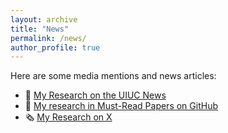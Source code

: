 ```yaml
---
layout: archive
title: "News"
permalink: /news/
author_profile: true
---
```


Here are some media mentions and news articles:

- 📢 [My Research on the UIUC News]([https://csl.illinois.edu/news-and-media/team-effort-leading-to-significantly-higher-llm-execution-speed-and-high-profile-industrial-adoption])
- 📰 [My research in Must-Read Papers on GitHub]([https://github.com/hemingkx/SpeculativeDecodingPapers])
- 🗞️ [My Research on X]([https://x.com/Memoirs/status/1930435475073875988])
